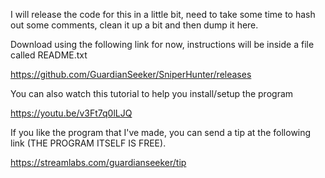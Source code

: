 I will release the code for this in a little bit, need to take some time to hash out some comments, clean it up a bit and then dump it here.

Download using the following link for now, instructions will be inside a file called README.txt

https://github.com/GuardianSeeker/SniperHunter/releases

You can also watch this tutorial to help you install/setup the program

https://youtu.be/v3Ft7q0lLJQ

If you like the program that I've made, you can send a tip at the following link (THE PROGRAM ITSELF IS FREE).

https://streamlabs.com/guardianseeker/tip
